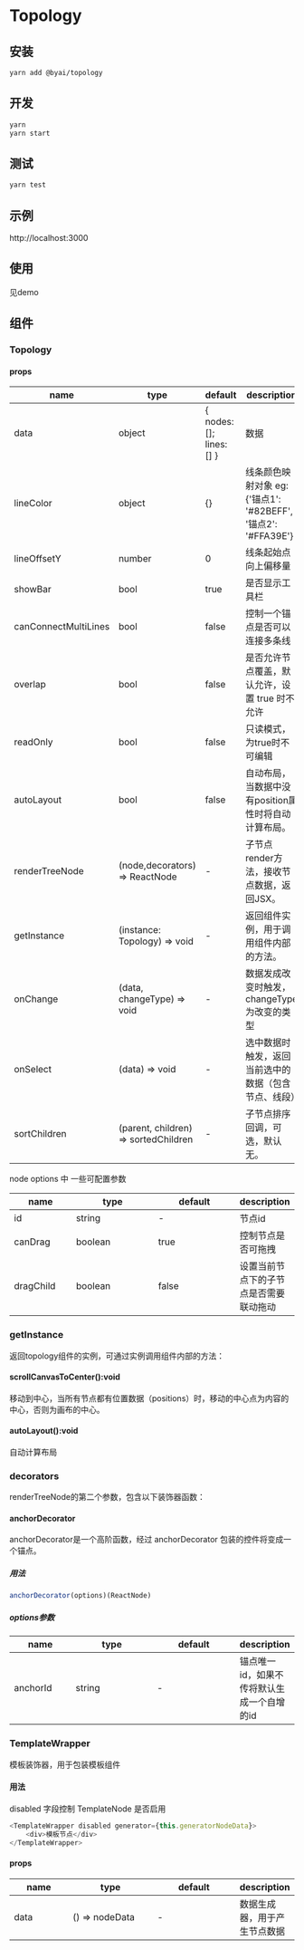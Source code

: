 # Topology

## 安装

```bash
yarn add @byai/topology
```

## 开发

```bash
yarn
yarn start
```

## 测试

```bash
yarn test
```

## 示例

http://localhost:3000


## 使用

见demo

## 组件

### Topology

#### props

<table class="table table-bordered table-striped">
    <thead>
        <tr>
            <th style="width: 100px;">name</th>
            <th style="width: 150px;">type</th>
            <th style="width: 150px;">default</th>
            <th>description</th>
        </tr>
    </thead>
    <tbody>
        <tr>
            <td>data</td>
            <td>object</td>
            <td>{ nodes: []; lines: [] }</td>
            <td>数据</td>
        </tr>
        <tr>
            <td>lineColor</td>
            <td>object</td>
            <td>{}</td>
            <td>线条颜色映射对象 eg: {'锚点1': '#82BEFF', '锚点2': '#FFA39E'}</td>
        </tr>
        <tr>
            <td>lineOffsetY</td>
            <td>number</td>
            <td>0</td>
            <td>线条起始点向上偏移量</td>
        </tr>
        <tr>
            <td>showBar</td>
            <td>bool</td>
            <td>true</td>
            <td>是否显示工具栏</td>
        </tr>
        <tr>
            <td>canConnectMultiLines</td>
            <td>bool</td>
            <td>false</td>
            <td>控制一个锚点是否可以连接多条线</td>
        </tr>
        <tr>
            <td>overlap</td>
            <td>bool</td>
            <td>false</td>
            <td>是否允许节点覆盖，默认允许，设置 true 时不允许</td>
        </tr>
        <tr>
            <td>readOnly</td>
            <td>bool</td>
            <td>false</td>
            <td>只读模式，为true时不可编辑</td>
        </tr>
        <tr>
            <td>autoLayout</td>
            <td>bool</td>
            <td>false</td>
            <td>自动布局，当数据中没有position属性时将自动计算布局。</td>
        </tr>
        <tr>
            <td>renderTreeNode</td>
            <td>(node,decorators) => ReactNode</td>
            <td>-</td>
            <td>子节点render方法，接收节点数据，返回JSX。</td>
        </tr>
         <tr>
            <td>getInstance</td>
            <td>(instance: Topology) => void</td>
            <td>-</td>
            <td>返回组件实例，用于调用组件内部的方法。</td>
        </tr>
        <tr>
            <td>onChange</td>
            <td>(data, changeType) => void</td>
            <td>-</td>
            <td>数据发成改变时触发，changeType为改变的类型</td>
        </tr>
        <tr>
            <td>onSelect</td>
            <td>(data) => void</td>
            <td>-</td>
            <td>选中数据时触发，返回当前选中的数据（包含节点、线段）</td>
        </tr>
        <tr>
            <td>sortChildren</td>
            <td>(parent, children) => sortedChildren</td>
            <td>-</td>
            <td>子节点排序回调，可选，默认无。</td>
        </tr>
    </tbody>
</table>

node options 中 一些可配置参数
<table class="table table-bordered table-striped">
    <thead>
        <tr>
            <th style="width: 100px;">name</th>
            <th style="width: 150px;">type</th>
            <th style="width: 150px;">default</th>
            <th>description</th>
        </tr>
    </thead>
    <tr>
        <td>id</td>
        <td>string</td>
        <td>-</td>
        <td>节点id</td>
    </tr>
    <tr>
        <td>canDrag</td>
        <td>boolean</td>
        <td>true</td>
        <td>控制节点是否可拖拽</td>
    </tr>
    <tr>
        <td>dragChild</td>
        <td>boolean</td>
        <td>false</td>
        <td>设置当前节点下的子节点是否需要联动拖动</td>
    </tr>
</table>

### getInstance

返回topology组件的实例，可通过实例调用组件内部的方法：

#### scrollCanvasToCenter():void

移动到中心，当所有节点都有位置数据（positions）时，移动的中心点为内容的中心，否则为画布的中心。

#### autoLayout():void

自动计算布局

### decorators

renderTreeNode的第二个参数，包含以下装饰器函数：

#### anchorDecorator

anchorDecorator是一个高阶函数，经过 anchorDecorator 包装的控件将变成一个锚点。

##### 用法

```javascript
anchorDecorator(options)(ReactNode)
```

##### options参数
<table class="table table-bordered table-striped">
    <thead>
        <tr>
            <th style="width: 100px;">name</th>
            <th style="width: 150px;">type</th>
            <th style="width: 150px;">default</th>
            <th>description</th>
        </tr>
    </thead>
    <tbody>
        <tr>
            <td>anchorId</td>
            <td>string</td>
            <td>-</td>
            <td>锚点唯一id，如果不传将默认生成一个自增的id</td>
        </tr>
    </tbody>
</table>

### TemplateWrapper

模板装饰器，用于包装模板组件

#### 用法
disabled 字段控制 TemplateNode 是否启用
```javascript
<TemplateWrapper disabled generator={this.generatorNodeData}>
    <div>模板节点</div>
</TemplateWrapper>

```

#### props

<table class="table table-bordered table-striped">
    <thead>
        <tr>
            <th style="width: 100px;">name</th>
            <th style="width: 150px;">type</th>
            <th style="width: 150px;">default</th>
            <th>description</th>
        </tr>
    </thead>
    <tbody>
        <tr>
            <td>data</td>
            <td>() => nodeData</td>
            <td>-</td>
            <td>数据生成器，用于产生节点数据</td>
        </tr>
    </tbody>
</table>
